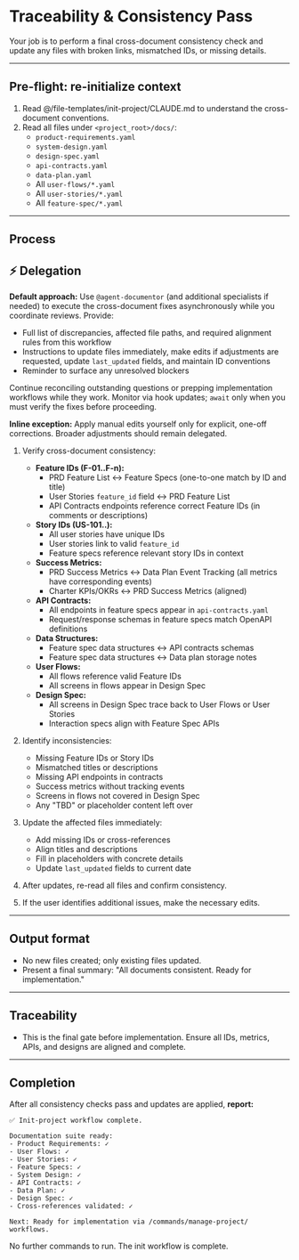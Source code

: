 # Traceability & Consistency Pass

Your job is to perform a final cross-document consistency check and update any files with broken links, mismatched IDs, or missing details.

---

## Pre-flight: re-initialize context
1. Read @/file-templates/init-project/CLAUDE.md to understand the cross-document conventions.
2. Read all files under `<project_root>/docs/`:
   - `product-requirements.yaml`
   - `system-design.yaml`
   - `design-spec.yaml`
   - `api-contracts.yaml`
   - `data-plan.yaml`
   - All `user-flows/*.yaml`
   - All `user-stories/*.yaml`
   - All `feature-spec/*.yaml`

---

## Process

## ⚡ Delegation

**Default approach:** Use `@agent-documentor` (and additional specialists if needed) to execute the cross-document fixes asynchronously while you coordinate reviews. Provide:
- Full list of discrepancies, affected file paths, and required alignment rules from this workflow
- Instructions to update files immediately, make edits if adjustments are requested, update `last_updated` fields, and maintain ID conventions
- Reminder to surface any unresolved blockers

Continue reconciling outstanding questions or prepping implementation workflows while they work. Monitor via hook updates; `await` only when you must verify the fixes before proceeding.

**Inline exception:** Apply manual edits yourself only for explicit, one-off corrections. Broader adjustments should remain delegated.

1. Verify cross-document consistency:
   - **Feature IDs (F-01..F-n):**
     - PRD Feature List ↔ Feature Specs (one-to-one match by ID and title)
     - User Stories `feature_id` field ↔ PRD Feature List
     - API Contracts endpoints reference correct Feature IDs (in comments or descriptions)
   - **Story IDs (US-101..):**
     - All user stories have unique IDs
     - User stories link to valid `feature_id`
     - Feature specs reference relevant story IDs in context
   - **Success Metrics:**
     - PRD Success Metrics ↔ Data Plan Event Tracking (all metrics have corresponding events)
     - Charter KPIs/OKRs ↔ PRD Success Metrics (aligned)
   - **API Contracts:**
     - All endpoints in feature specs appear in `api-contracts.yaml`
     - Request/response schemas in feature specs match OpenAPI definitions
   - **Data Structures:**
     - Feature spec data structures ↔ API contracts schemas
     - Feature spec data structures ↔ Data plan storage notes
   - **User Flows:**
     - All flows reference valid Feature IDs
     - All screens in flows appear in Design Spec
   - **Design Spec:**
     - All screens in Design Spec trace back to User Flows or User Stories
     - Interaction specs align with Feature Spec APIs

2. Identify inconsistencies:
   - Missing Feature IDs or Story IDs
   - Mismatched titles or descriptions
   - Missing API endpoints in contracts
   - Success metrics without tracking events
   - Screens in flows not covered in Design Spec
   - Any "TBD" or placeholder content left over

3. Update the affected files immediately:
   - Add missing IDs or cross-references
   - Align titles and descriptions
   - Fill in placeholders with concrete details
   - Update `last_updated` fields to current date

4. After updates, re-read all files and confirm consistency.

5. If the user identifies additional issues, make the necessary edits.

---

## Output format
- No new files created; only existing files updated.
- Present a final summary: "All documents consistent. Ready for implementation."

---

## Traceability
- This is the final gate before implementation. Ensure all IDs, metrics, APIs, and designs are aligned and complete.

---

## Completion

After all consistency checks pass and updates are applied, **report:**

```
✅ Init-project workflow complete.

Documentation suite ready:
- Product Requirements: ✓
- User Flows: ✓
- User Stories: ✓
- Feature Specs: ✓
- System Design: ✓
- API Contracts: ✓
- Data Plan: ✓
- Design Spec: ✓
- Cross-references validated: ✓

Next: Ready for implementation via /commands/manage-project/ workflows.
```

No further commands to run. The init workflow is complete.
